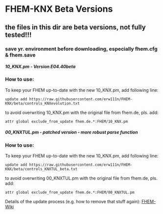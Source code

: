 # FHEM-KNX Beta Versions
## the files in this dir are beta versions, not fully tested!!! 
### save yr. environment before downloading, especially fhem.cfg & fhem.save  

##### 10_KNX.pm    - Version E04.40beta

### How to use: 
To keep your FHEM up-to-date with the new 10_KNX.pm, add following line:

```update add https://raw.githubusercontent.com/erw111n/FHEM-KNX/beta/controls_KNXevolution.txt```

to avoid overwriting 10_KNX.pm with the original file from fhem.de, pls. add:

```attr global exclude_from_update fhem.de.*:FHEM/10_KNX.pm```

##### 00_KNXTUL.pm - patched version - more robust parse function


### How to use: 
To keep your FHEM up-to-date with the new 10_KNX.pm, add following line:

```update add https://raw.githubusercontent.com/erw111n/FHEM-KNX/beta/controls_KNXTUL_beta.txt```

to avoid overwriting 00_KNXTUL.pm with the original file from fhem.de, pls. add:

```attr global exclude_from_update fhem.de.*:FHEM/00_KNXTUL.pm```


Details of the update process (e.g. how to remove that stuff again): [FHEM-Wiki](https://wiki.fhem.de/wiki/Update)
